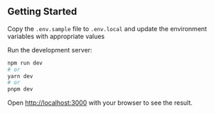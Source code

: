 ## Getting Started

Copy the `.env.sample` file to `.env.local` and update the environment variables with appropriate values

Run the development server:

```bash
npm run dev
# or
yarn dev
# or
pnpm dev
```

Open [http://localhost:3000](http://localhost:3000) with your browser to see the result.
